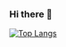 ### Hi there 👋
[![Top Langs](https://github-readme-stats.vercel.app/api/top-langs/?username=nevesfreire)](https://github.com/nevesfreire/github-readme-stats)
<!--
**nevesfreire/nevesfreire** is a ✨ _special_ ✨ repository because its `README.md` (this file) appears on your GitHub profile.

Here are some ideas to get you started:

- 🔭 I’m currently working on ...
- 🌱 I’m currently learning ...
- 👯 I’m looking to collaborate on ...
- 🤔 I’m looking for help with ...
- 💬 Ask me about ...
- 📫 How to reach me: ...
- 😄 Pronouns: ...
- ⚡ Fun fact: ...
-->
